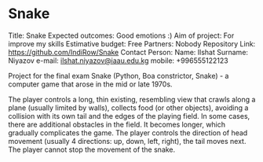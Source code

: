 # Snake
Title: Snake
Expected outcomes: Good emotions :)
Aim of project: For improve my skills
Estimative budget: Free
Partners: Nobody
Repository Link: https://github.com/IndiRow/Snake
Contact Person: Name:    Ilshat
                Surname: Niyazov
                e-mail: ilshat.niyazov@iaau.edu.kg
                mobile: +996555122123

Project for the final exam
Snake (Python, Boa constrictor, Snake) - a computer game that arose in the mid or late 1970s.

The player controls a long, thin existing, resembling view that crawls along a plane (usually limited by walls), collects food (or other objects), avoiding a collision with its own tail and the edges of the playing field. In some cases, there are additional obstacles in the field. It becomes longer, which gradually complicates the game. The player controls the direction of head movement (usually 4 directions: up, down, left, right), the tail moves next. The player cannot stop the movement of the snake.
